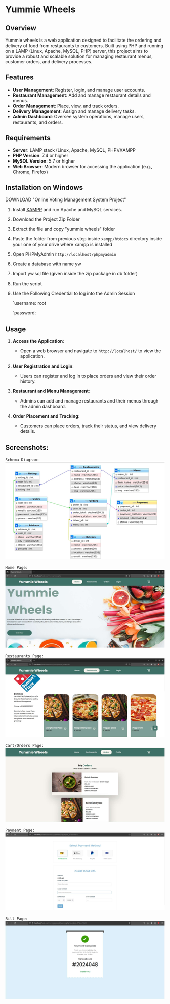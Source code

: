 
# Yummie Wheels

## Overview

Yummie wheels is a web application designed to facilitate the ordering and delivery of food from restaurants to customers. Built using PHP and running on a LAMP (Linux, Apache, MySQL, PHP) server, this project aims to provide a robust and scalable solution for managing restaurant menus, customer orders, and delivery processes.

## Features

- **User Management**: Register, login, and manage user accounts.
- **Restaurant Management**: Add and manage restaurant details and menus.
- **Order Management**: Place, view, and track orders.
- **Delivery Management**: Assign and manage delivery tasks.
- **Admin Dashboard**: Oversee system operations, manage users, restaurants, and orders.

## Requirements

- **Server**: LAMP stack (Linux, Apache, MySQL, PHP)/XAMPP
- **PHP Version**: 7.4 or higher
- **MySQL Version**: 5.7 or higher
- **Web Browser**: Modern browser for accessing the application (e.g., Chrome, Firefox)

## Installation on Windows

DOWNLOAD "Online Voting Management System Project"

1. Install [XAMPP](https://www.youtube.com/watch?v=VCHXCusltqI) and run Apache and MySQL services.

2. Download the Project Zip Folder

3. Extract the file and copy "yummie wheels" folder

4. Paste the folder from previous step inside `xampp/htdocs` directory inside your one of your drive where xampp is installed

5. Open PHPMyAdmin `http://localhost/phpmyadmin`

6. Create a database with name yw

7. Import yw.sql file (given inside the zip package in db folder)

8. Run the script 

9. Use the Following Credential to log into the Admin Session
   
   `username:  root
   
   `password:  

## Usage

1. **Access the Application**: 
	- Open a web browser and navigate to `http://localhost/` to   view the application.
    
2. **User Registration and Login**:
    
    - Users can register and log in to place orders and view their order history.
3. **Restaurant and Menu Management**:
    
    - Admins can add and manage restaurants and their menus through the admin dashboard.
4. **Order Placement and Tracking**:
    
    - Customers can place orders, track their status, and view delivery details.
  
## Screenshots:

`Schema Diagram:`
![Schema](images/schema.png)

`Home Page:`
![Home Page](images/home.png)

`Restaurants Page:`
![restaurant Page](images/res.png)

`Cart/Orders Page:`
![cart Page](images/orders.png)

`Payment Page:`
![payment Page](images/pay.png)

`Bill Page:`
![bill Page](images/placed.png)
